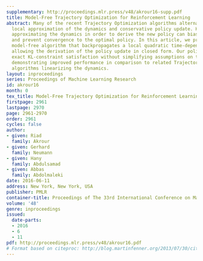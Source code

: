 ```yaml
---
supplementary: http://proceedings.mlr.press/v48/akrour16-supp.pdf
title: Model-Free Trajectory Optimization for Reinforcement Learning
abstract: Many of the recent Trajectory Optimization algorithms alternate between
  local approximation of the dynamics and conservative policy update. However, linearly
  approximating the dynamics in order to derive the new policy can bias the update
  and prevent convergence to the optimal policy. In this article, we propose a new
  model-free algorithm that backpropagates a local quadratic time-dependent Q-Function,
  allowing the derivation of the policy update in closed form. Our policy update ensures
  exact KL-constraint satisfaction without simplifying assumptions on the system dynamics
  demonstrating improved performance in comparison to related Trajectory Optimization
  algorithms linearizing the dynamics.
layout: inproceedings
series: Proceedings of Machine Learning Research
id: akrour16
month: 0
tex_title: Model-Free Trajectory Optimization for Reinforcement Learning
firstpage: 2961
lastpage: 2970
page: 2961-2970
order: 2961
cycles: false
author:
- given: Riad
  family: Akrour
- given: Gerhard
  family: Neumann
- given: Hany
  family: Abdulsamad
- given: Abbas
  family: Abdolmaleki
date: 2016-06-11
address: New York, New York, USA
publisher: PMLR
container-title: Proceedings of The 33rd International Conference on Machine Learning
volume: '48'
genre: inproceedings
issued:
  date-parts:
  - 2016
  - 6
  - 11
pdf: http://proceedings.mlr.press/v48/akrour16.pdf
# Format based on citeproc: http://blog.martinfenner.org/2013/07/30/citeproc-yaml-for-bibliographies/
---
```

